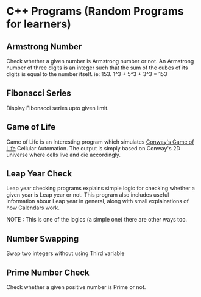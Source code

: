 # C++ Programs (Random Programs for learners)

## Armstrong Number
Check whether a given number is Armstrong number or not. 
An Armstrong number of three digits is an integer such that the sum of the cubes of its digits is equal to the number itself.
ie: 153. 
1^3 + 5^3 + 3^3 = 153

## Fibonacci Series
Display Fibonacci series upto given limit.

## Game of Life
Game of Life is an Interesting program which simulates [Conway's Game of Life](https://en.wikipedia.org/wiki/Conway%27s_Game_of_Life) Cellular Automation.
The output is simply based on Conway's 2D universe where cells live and die accordingly. 

## Leap Year Check
Leap year checking programs explains simple logic for checking whether a given year is Leap year or not.
This program also includes useful information abour Leap year in general, along with small explainations of how Calendars work.

NOTE : This is one of the logics (a simple one) there are other ways too.

## Number Swapping
Swap two integers without using Third variable

## Prime Number Check
Check whether a given positive number is Prime or not.
